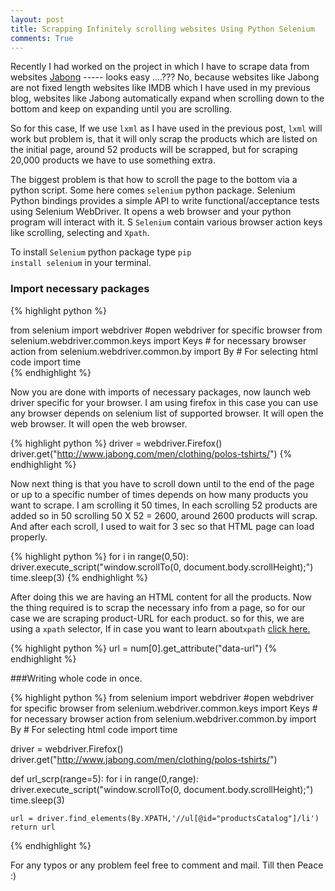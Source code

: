 ```yaml
---
layout: post
title: Scrapping Infinitely scrolling websites Using Python Selenium
comments: True
---
```


Recently I had worked on the project in which I have to scrape data from websites <a href="http://www.jabong.com/">Jabong</a> ----- looks easy ....??? No, because websites like Jabong are not fixed length websites like IMDB which I have used in my previous blog, websites like Jabong automatically expand when scrolling down to the bottom and keep on expanding until you are scrolling.

So for this case, If we use <code>lxml</code> as I have used in the previous post, <code>lxml</code> will work but problem is, that it will only scrap the products which are listed on the initial page, around 52 products will be scrapped, but for scraping 20,000 products we have to use something extra.

The biggest problem is that how to scroll the page to the bottom via a python script. Some here comes <code>selenium</code> python package. Selenium Python bindings provides a simple API to write functional/acceptance tests using Selenium WebDriver. It opens a web browser and your python program will interact with it. S <code>Selenium</code> contain various browser action keys like scrolling, selecting and <code>Xpath</code>. 


To install <code>Selenium</code> python package type
<code>pip install selenium</code> in your terminal.

### Import necessary packages

{% highlight python %}

from selenium import webdriver    #open webdriver for specific browser
from selenium.webdriver.common.keys import Keys   # for necessary browser action
from selenium.webdriver.common.by import By    # For selecting html code
import time   
{% endhighlight %} 

Now you are done with imports of necessary packages, now launch web driver specific for your browser. I am using firefox in this case you can use any browser depends on selenium list of supported browser. It will open the web browser.
It will open the web browser.

{% highlight python %}
driver = webdriver.Firefox()
driver.get("http://www.jabong.com/men/clothing/polos-tshirts/")
{% endhighlight %} 

Now next thing is that you have to scroll down until to the end of the page or up to a specific number of times depends on how many products you want to scrape. I am scrolling it 50 times, In each scrolling 52 products are added so in 50 scrolling 50 X 52 = 2600, around 2600 products will scrap. And after each scroll, I used to wait for 3 sec so that HTML page can load properly.

{% highlight python %}
for i in range(0,50):
	driver.execute_script("window.scrollTo(0, document.body.scrollHeight);")
	time.sleep(3)
{% endhighlight %}

After doing this we are having an HTML content for all the products. Now the thing required is to scrap the necessary info from a page, so for our case we are scraping product-URL for each product. so for this, we are using a <code>xpath</code> selector, If in case you want to learn about<code>xpath</code> <a href="http://www.w3schools.com/xsl/xpath_intro.asp">click here.</a>

{% highlight python %}
url =  num[0].get_attribute("data-url")
{% endhighlight %}

###Writing whole code in once.

{% highlight python %}
from selenium import webdriver    #open webdriver for specific browser
from selenium.webdriver.common.keys import Keys   # for necessary browser action
from selenium.webdriver.common.by import By    # For selecting html code
import time   

driver = webdriver.Firefox()
driver.get("http://www.jabong.com/men/clothing/polos-tshirts/")

def url_scrp(range=5):
	for i in range(0,range):
		driver.execute_script("window.scrollTo(0, document.body.scrollHeight);")
		time.sleep(3)

	url = driver.find_elements(By.XPATH,'//ul[@id="productsCatalog"]/li')
	return url

{% endhighlight %}

For any typos or any problem feel free to comment and mail.
Till then Peace :)